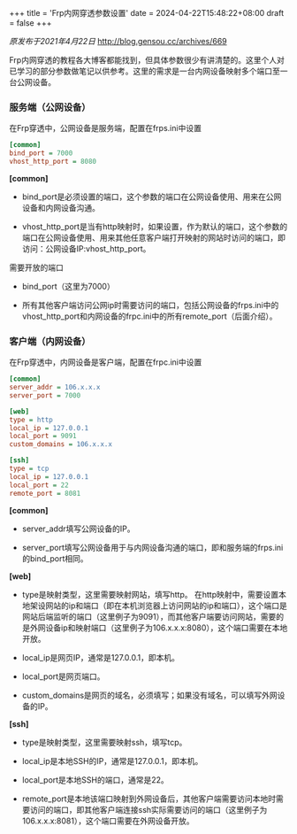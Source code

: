 +++
title = 'Frp内网穿透参数设置'
date = 2024-04-22T15:48:22+08:00
draft = false
+++

*原发布于2021年4月22日*
http://blog.gensou.cc/archives/669

Frp内网穿透的教程各大博客都能找到，但具体参数很少有讲清楚的。这里个人对已学习的部分参数做笔记以供参考。这里的需求是一台内网设备映射多个端口至一台公网设备。

### 服务端（公网设备）
在Frp穿透中，公网设备是服务端，配置在frps.ini中设置
```ini
[common]
bind_port = 7000
vhost_http_port = 8080
```

**[common]**

- bind_port是必须设置的端口，这个参数的端口在公网设备使用、用来在公网设备和内网设备沟通。

- vhost_http_port是当有http映射时，如果设置，作为默认的端口，这个参数的端口在公网设备使用、用来其他任意客户端打开映射的网站时访问的端口，即访问：公网设备IP:vhost_http_port。

需要开放的端口

- bind_port（这里为7000）

- 所有其他客户端访问公网ip时需要访问的端口，包括公网设备的frps.ini中的vhost_http_port和内网设备的frpc.ini中的所有remote_port（后面介绍）。

### 客户端（内网设备）
在Frp穿透中，内网设备是客户端，配置在frpc.ini中设置
```ini
[common]
server_addr = 106.x.x.x
server_port = 7000

[web]
type = http
local_ip = 127.0.0.1
local_port = 9091
custom_domains = 106.x.x.x

[ssh]
type = tcp
local_ip = 127.0.0.1
local_port = 22
remote_port = 8081
```

**[common]**

- server_addr填写公网设备的IP。

- server_port填写公网设备用于与内网设备沟通的端口，即和服务端的frps.ini的bind_port相同。

**[web]**

- type是映射类型，这里需要映射网站，填写http。
在http映射中，需要设置本地架设网站的ip和端口（即在本机浏览器上访问网站的ip和端口），这个端口是网站后端监听的端口（这里例子为9091），而其他客户端要访问网站，需要的是外网设备ip和映射端口（这里例子为106.x.x.x:8080），这个端口需要在本地开放。

- local_ip是网页IP，通常是127.0.0.1，即本机。

- local_port是网页端口。

- custom_domains是网页的域名，必须填写；如果没有域名，可以填写外网设备的IP。

**[ssh]**

- type是映射类型，这里需要映射ssh，填写tcp。

- local_ip是本地SSH的IP，通常是127.0.0.1，即本机。

- local_port是本地SSH的端口，通常是22。

- remote_port是本地该端口映射到外网设备后，其他客户端需要访问本地时需要访问的端口，即其他客户端连接ssh实际需要访问的端口（这里例子为106.x.x.x:8081），这个端口需要在外网设备开放。
